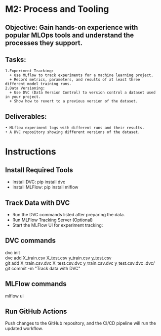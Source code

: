# M2: Process and Tooling
## Objective: Gain hands-on experience with popular MLOps tools and understand the processes they support.  
## Tasks:  
	1.Experiment Tracking:  
	  + Use MLflow to track experiments for a machine learning project.
	  + Record metrics, parameters, and results of at least three different model training runs. 
	2.Data Versioning:
	  + Use DVC (Data Version Control) to version control a dataset used in your project.
	  + Show how to revert to a previous version of the dataset.
## Deliverables:
	• MLflow experiment logs with different runs and their results. 
	• A DVC repository showing different versions of the dataset. 

# Instructions
## Install Required Tools
  + Install DVC: pip install dvc
  + Install MLFlow: pip install mlflow

## Track Data with DVC
  + Run the DVC commands listed after preparing the data.
  + Run MLFlow Tracking Server (Optional)
  + Start the MLFlow UI for experiment tracking:

## DVC commands
dvc init  
dvc add X_train.csv X_test.csv y_train.csv y_test.csv  
git add X_train.csv.dvc X_test.csv.dvc y_train.csv.dvc y_test.csv.dvc .dvc/  
git commit -m "Track data with DVC"  

## MLFlow commands
mlflow ui  

## Run GitHub Actions
Push changes to the GitHub repository, and the CI/CD pipeline will run the updated workflow.  
